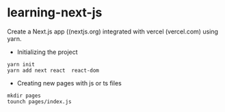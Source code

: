 # learning-next-js

Create a Next.js app ((nextjs.org) integrated with vercel (vercel.com) using yarn.
- Initializing the project
```
yarn init 
yarn add next react  react-dom
```

- Creating new pages with js or ts files
```
mkdir pages
tounch pages/index.js
```